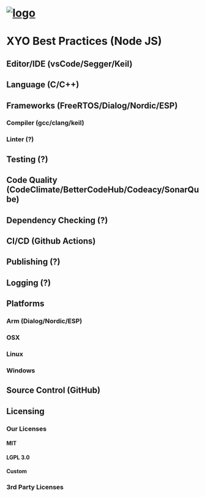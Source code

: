 [logo]: https://cdn.xy.company/img/brand/XY_Logo_GitHub.png

# [![logo]](https://xy.company)

# XYO Best Practices (Node JS)

## Editor/IDE (vsCode/Segger/Keil)

## Language (C/C++)

## Frameworks (FreeRTOS/Dialog/Nordic/ESP)

### Compiler (gcc/clang/keil)

### Linter (?)

## Testing (?)

## Code Quality (CodeClimate/BetterCodeHub/Codeacy/SonarQube)

## Dependency Checking (?)

## CI/CD (Github Actions)

## Publishing (?)

## Logging (?)

## Platforms

### Arm (Dialog/Nordic/ESP)

### OSX

### Linux

### Windows

## Source Control (GitHub)

## Licensing

### Our Licenses

#### MIT

#### LGPL 3.0

#### Custom

### 3rd Party Licenses

